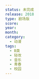 ```yaml
---
status: 未完成
release: 2018
type: 剧场版
score:
year:
month:
category:
  - 动漫
tags:
  - B类
  - 轻改
  - 音乐
  - 青春
  - 校园
---
```

